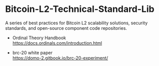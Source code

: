 # Bitcoin-L2-Technical-Standard-Lib
A series of best practices for Bitcoin L2 scalability solutions, security standards, and open-source component code repositories.

- Ordinal Theory Handbook  
    https://docs.ordinals.com/introduction.html

- brc-20 white paper  
    https://domo-2.gitbook.io/brc-20-experiment/



